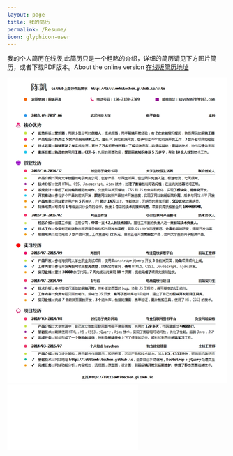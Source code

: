 ```yaml
---
layout: page
title: 我的简历
permalink: /Resume/
icon: glyphicon-user
---
```


我的个人简历在线版,此简历只是一个粗略的介绍，详细的简历请见下方图片简历，或者下载PDF版本。About the online version [在线版简历地址](http://littlewhitechen.github.io/online-resume/#/)


![我的个人简历](../img/blog/resume.jpg)
![我的个人简历pdf版本](../img/blog/resume.pdf)
